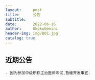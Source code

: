 ```yaml
---
layout:     post
title:      公告
subtitle:   
date:       2022-06-16
author:     UkokuGemini
header-img: img/B01.jpg
catalog: true
---
```


## 近期公告
    - 因为参加中级职称主治医师考试,暂缓开发事宜.